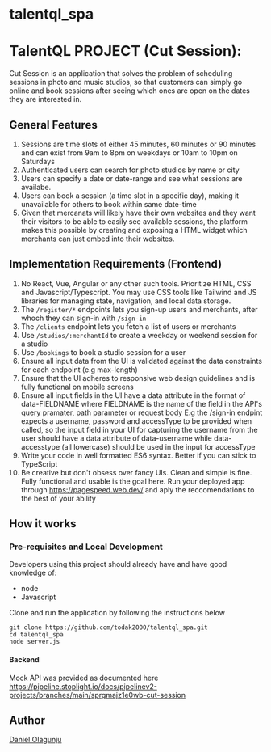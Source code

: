 # talentql_spa

# TalentQL PROJECT (Cut Session):

Cut Session is an application that solves the problem of scheduling sessions in photo and music studios, so that customers can simply go online and book sessions after seeing which ones are open on the dates they are interested in.

## General Features

1. Sessions are time slots of either 45 minutes, 60 minutes or 90 minutes and can exist from 9am to 8pm on weekdays or 10am to 10pm on Saturdays
2. Authenticated users can search for photo studios by name or city
3. Users can specify a date or date-range and see what sessions are availabe.
4. Users can book a session (a time slot in a specific day), making it unavailable for others to book within same date-time
5. Given that mercanats will likely have their own websites and they want their visitors to be able to easily see available sessions, the platform makes this possible by creating and exposing a HTML widget which merchants can just embed into their websites.

## Implementation Requirements (Frontend)

1. No React, Vue, Angular or any other such tools. Prioritize HTML, CSS and Javascript/Typescript. You may use CSS tools like Tailwind and JS libraries for managing state, navigation, and local data storage.
2. The `/register/*` endpoints lets you sign-up users and merchants, after whoch they can sign-in with `/sign-in`
3. The `/clients` endpoint lets you fetch a list of users or merchants
4. Use `/studios/:merchantId` to create a weekday or weekend session for a studio
5. Use `/bookings` to book a studio session for a user
6. Ensure all input data from the UI is validated against the data constraints for each endpoint (e.g max-length)
7. Ensure that the UI adheres to responsive web design guidelines and is fully functional on mobile screens
8. Ensure all input fields in the UI have a data attribute in the format of data-FIELDNAME where FIELDNAME is the name of the field in the API's query pramater, path parameter or request body E.g the /sign-in endpint expects a username, password and accessType to be provided when called, so the input field in your UI for capturing the username from the user should have a data attribute of data-username while data-accesstype (all lowercase) should be used in the input for accessType
9. Write your code in well formatted ES6 syntax. Better if you can stick to TypeScript
10. Be creative but don't obsess over fancy UIs. Clean and simple is fine. Fully functional and usable is the goal here. Run your deployed app through https://pagespeed.web.dev/ and aply the reccomendations to the best of your ability

## How it works

### Pre-requisites and Local Development

Developers using this project should already have and have good knowledge of:

- node
- Javascript

Clone and run the application by following the instructions below

```
git clone https://github.com/todak2000/talentql_spa.git
cd talentql_spa
node server.js
```

#### Backend

Mock API was provided as documented here
https://pipeline.stoplight.io/docs/pipelinev2-projects/branches/main/sprgmajz1e0wb-cut-session

## Author

[Daniel Olagunju](https://github.com/todak2000)
